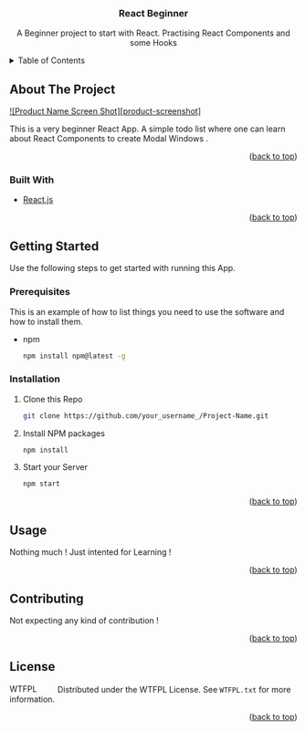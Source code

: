 
<div id="top"></div>

<!-- PROJECT LOGO -->
<br />
<div align="center">

  <h3 align="center">React Beginner</h3>

  <p align="center">
    A Beginner project to start with React. Practising React Components and some Hooks
  </p>
</div>



<!-- TABLE OF CONTENTS -->
<details>
  <summary>Table of Contents</summary>
  <ol>
    <li>
      <a href="#about-the-project">About The Project</a>
      <ul>
        <li><a href="#built-with">Built With</a></li>
      </ul>
    </li>
    <li>
      <a href="#getting-started">Getting Started</a>
      <ul>
        <li><a href="#prerequisites">Prerequisites</a></li>
        <li><a href="#installation">Installation</a></li>
      </ul>
    </li>
    <li><a href="#usage">Usage</a></li>
    <li><a href="#contributing">Contributing</a></li>
    <li><a href="#license">License</a></li>

  </ol>
</details>



<!-- ABOUT THE PROJECT -->
## About The Project

[![Product Name Screen Shot][product-screenshot]](https://example.com)

This is a very beginner React App. A simple todo list where one can learn about React Components to create Modal Windows .

<p align="right">(<a href="#top">back to top</a>)</p>



### Built With

* [React.js](https://reactjs.org/)

<p align="right">(<a href="#top">back to top</a>)</p>



<!-- GETTING STARTED -->
## Getting Started

Use the following steps to get started with running this App.

### Prerequisites

This is an example of how to list things you need to use the software and how to install them.
* npm
  ```sh
  npm install npm@latest -g
  ```

### Installation


1. Clone this Repo
   ```sh
   git clone https://github.com/your_username_/Project-Name.git
   ```
2. Install NPM packages
   ```sh
   npm install
   ```
3. Start your Server
   ```sh
   npm start
   ```

<p align="right">(<a href="#top">back to top</a>)</p>



<!-- USAGE EXAMPLES -->
## Usage

Nothing much ! Just intented for Learning !

<p align="right">(<a href="#top">back to top</a>)</p>





<!-- CONTRIBUTING -->
## Contributing

Not expecting any kind of contribution !

<p align="right">(<a href="#top">back to top</a>)</p>



<!-- LICENSE -->
## License
<a href="http://www.wtfpl.net/"><img
       src="http://www.wtfpl.net/wp-content/uploads/2012/12/wtfpl-badge-4.png"
       width="80" height="15" alt="WTFPL" /></a>
Distributed under the WTFPL License. See `WTFPL.txt` for more information.

<p align="right">(<a href="#top">back to top</a>)</p>

